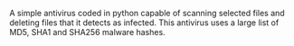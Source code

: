 A simple antivirus coded in python capable of scanning selected files and deleting files that it detects as infected. This antivirus uses a large list of MD5, SHA1 and SHA256 malware hashes.
